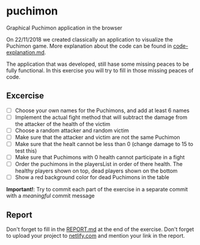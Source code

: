 # puchimon
Graphical Puchimon application in the browser

On 22/11/2018 we created classically an application to visualize the Puchimon game. More explanation about the code can be found in [code-explanation.md](code-explanation.md).

The application that was developed, still hase some missing peaces to be fully functional. In this exercise you will try to fill in those missing peaces of code.

## Excercise

- [ ] Choose your own names for the Puchimons, and add at least 6 names
- [ ] Implement the actual fight method that will subtract the damage from the attacker of the health of the victim
- [ ] Choose a random attacker and random victim
- [ ] Make sure that the attacker and victim are not the same Puchimon
- [ ] Make sure that the healt cannot be less than 0 (change damage to 15 to test this)
- [ ] Make sure that Puchimons with 0 health cannot participate in a fight
- [ ] Order the puchimons in the playersList in order of there health. The healthy players shown on top, dead players shown on the bottom
- [ ] Show a red background color for dead Puchimons in the table

**Important!**:  Try to commit each part of the exercise in a separate commit with a _meaningful_  commit message

## Report

Don't forget to fill in the [REPORT.md](REPORT.md) at the end of the exercise.
Don't forget to upload your project to [netlify.com](https://www.netlify.com) and mention your link in the report.